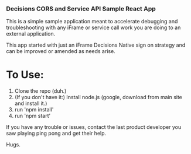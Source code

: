 ### Decisions CORS and Service API Sample React App
This is a simple sample application meant to accelerate debugging and troubleshooting with any iFrame or service call work you are doing to an external application.

This app started with just an iFrame Decisions Native sign on strategy and can be improved or amended as needs arise.

# To Use:
1. Clone the repo (duh.)
2. (If you don't have it:) Install node.js (google, download from main site and install it.)
3. run 'npm install' 
4. run 'npm start'

If you have any trouble or issues, contact the last product developer you saw playing ping pong and get their help.

Hugs.